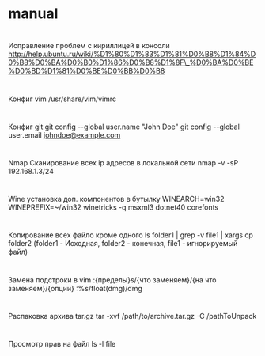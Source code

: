 # manual
#
Исправление проблем с кириллицей в консоли 
http://help.ubuntu.ru/wiki/%D1%80%D1%83%D1%81%D0%B8%D1%84%D0%B8%D0%BA%D0%B0%D1%86%D0%B8%D1%8F\_%D0%BA%D0%BE%D0%BD%D1%81%D0%BE%D0%BB%D0%B8
#
Конфиг vim
/usr/share/vim/vimrc
#
Конфиг git
git config --global user.name "John Doe"
git config --global user.email johndoe@example.com
#
Nmap Сканирование всех ip адресов в локальной сети
nmap -v -sP 192.168.1.3/24
#
Wine установка доп. компонентов в бутылку
WINEARCH=win32 WINEPREFIX=~/win32 winetricks -q msxml3 dotnet40 corefonts
#
Копирование всех файло кроме одного
ls folder1 | grep -v file1 | xargs cp folder2 (folder1 - Исходная, folder2 - конечная, file1 - игнорируемый файл)
#
Замена подстроки в vim
:{пределы}s/{что заменяем}/{на что заменяем}/{опции}
:%s/float(dmg)/dmg
#
Распаковка архива tar.gz
tar -xvf /path/to/archive.tar.gz -C /pathToUnpack
#
Просмотр прав на файл
ls -l file
